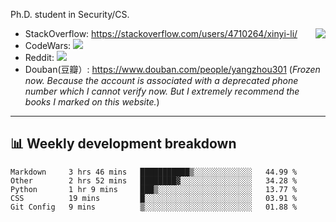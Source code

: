 Ph.D. student in Security/CS.

<img align="right" src="https://github-readme-stats.vercel.app/api?username=li-xin-yi&count_private=true&show_icons=true&hide_title=true&theme=tokyonight" />

- StackOverflow: https://stackoverflow.com/users/4710264/xinyi-li/
- CodeWars: [![](https://www.codewars.com/users/xy-li/badges/micro)](https://www.codewars.com/users/xy-li/)
- Reddit: [![](https://img.shields.io/reddit/user-karma/combined/xy-li?style=social)](https://www.reddit.com/user/xy-li/)
- Douban(豆瓣）: https://www.douban.com/people/yangzhou301  (*Frozen now. Because the account is associated with a deprecated phone number which I cannot verify now. But I extremely recommend the books I marked on this website.*)

---

## 📊 Weekly development breakdown

<!--START_SECTION:waka-->
```text
Markdown     3 hrs 46 mins   ███████████▒░░░░░░░░░░░░░   44.99 % 
Other        2 hrs 52 mins   ████████▓░░░░░░░░░░░░░░░░   34.28 % 
Python       1 hr 9 mins     ███▒░░░░░░░░░░░░░░░░░░░░░   13.77 % 
CSS          19 mins         █░░░░░░░░░░░░░░░░░░░░░░░░   03.91 % 
Git Config   9 mins          ▒░░░░░░░░░░░░░░░░░░░░░░░░   01.88 % 
```
<!--END_SECTION:waka-->
